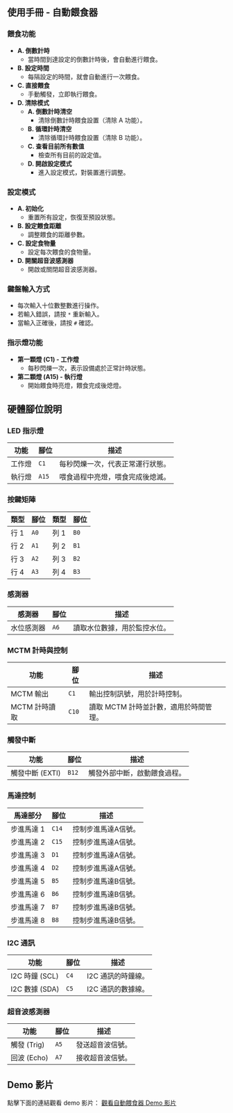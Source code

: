 ## 使用手冊 - 自動餵食器

### 餵食功能
- **A. 倒數計時**  
  - 當時間到達設定的倒數計時後，會自動進行餵食。
- **B. 設定時間**  
  - 每隔設定的時間，就會自動進行一次餵食。
- **C. 直接餵食**  
  - 手動觸發，立即執行餵食。
- **D. 清除模式**  
  - **A. 倒數計時清空**  
    - 清除倒數計時餵食設置（清除 A 功能）。
  - **B. 循環計時清空**  
    - 清除循環計時餵食設置（清除 B 功能）。
  - **C. 查看目前所有數值**  
    - 檢查所有目前的設定值。
  - **D. 開啟設定模式**  
    - 進入設定模式，對裝置進行調整。

### 設定模式
- **A. 初始化**  
  - 重置所有設定，恢復至預設狀態。
- **B. 設定餵食距離**  
  - 調整餵食的距離參數。
- **C. 設定食物量**  
  - 設定每次餵食的食物量。
- **D. 開關超音波感測器**  
  - 開啟或關閉超音波感測器。

### 鍵盤輸入方式
- 每次輸入十位數整數進行操作。
- 若輸入錯誤，請按 `*` 重新輸入。
- 當輸入正確後，請按 `#` 確認。

### 指示燈功能
- **第一顆燈 (C1) - 工作燈**  
  - 每秒閃爍一次，表示設備處於正常計時狀態。
- **第二顆燈 (A15) - 執行燈**  
  - 開始餵食時亮燈，餵食完成後熄燈。


## 硬體腳位說明

### LED 指示燈
| **功能**           | **腳位** | **描述**                                   |
|---------------------|----------|--------------------------------------------|
| 工作燈              | `C1`     | 每秒閃爍一次，代表正常運行狀態。            |
| 執行燈              | `A15`    | 喂食過程中亮燈，喂食完成後熄滅。            |

### 按鍵矩陣
| **類型**           | **腳位** | **類型**           | **腳位** |
|---------------------|----------|---------------------|----------|
| 行 1               | `A0`     | 列 1               | `B0`     |
| 行 2               | `A1`     | 列 2               | `B1`     |
| 行 3               | `A2`     | 列 3               | `B2`     |
| 行 4               | `A3`     | 列 4               | `B3`     |

### 感測器
| **感測器**         | **腳位** | **描述**                                   |
|---------------------|----------|--------------------------------------------|
| 水位感測器          | `A6`     | 讀取水位數據，用於監控水位。                |

### MCTM 計時與控制
| **功能**           | **腳位** | **描述**                                   |
|---------------------|----------|--------------------------------------------|
| MCTM 輸出          | `C1`     | 輸出控制訊號，用於計時控制。                |
| MCTM 計時讀取      | `C10`    | 讀取 MCTM 計時並計數，適用於時間管理。      |

### 觸發中斷
| **功能**           | **腳位** | **描述**                                   |
|---------------------|----------|--------------------------------------------|
| 觸發中斷 (EXTI)     | `B12`    | 觸發外部中斷，啟動餵食過程。                |

### 馬達控制
| **馬達部分**       | **腳位** | **描述**                                   |
|---------------------|----------|--------------------------------------------|
| 步進馬達 1         | `C14`    | 控制步進馬達A信號。                         |
| 步進馬達 2         | `C15`    | 控制步進馬達A信號。                         |
| 步進馬達 3         | `D1`     | 控制步進馬達A信號。                         |
| 步進馬達 4         | `D2`     | 控制步進馬達A信號。                         |
| 步進馬達 5         | `B5`     | 控制步進馬達B信號。                         |
| 步進馬達 6         | `B6`     | 控制步進馬達B信號。                         |
| 步進馬達 7         | `B7`     | 控制步進馬達B信號。                         |
| 步進馬達 8         | `B8`     | 控制步進馬達B信號。                         |

### I2C 通訊
| **功能**           | **腳位** | **描述**                                   |
|---------------------|----------|--------------------------------------------|
| I2C 時鐘 (SCL)     | `C4`     | I2C 通訊的時鐘線。                         |
| I2C 數據 (SDA)     | `C5`     | I2C 通訊的數據線。                         |

### 超音波感測器
| **功能**           | **腳位** | **描述**                                   |
|---------------------|----------|--------------------------------------------|
| 觸發 (Trig)         | `A5`     | 發送超音波信號。                           |
| 回波 (Echo)         | `A7`     | 接收超音波信號。                           |

## Demo 影片

點擊下面的連結觀看 demo 影片：
[觀看自動餵食器 Demo 影片](https://www.youtube.com/watch?v=mAKTvYpgOCs)
